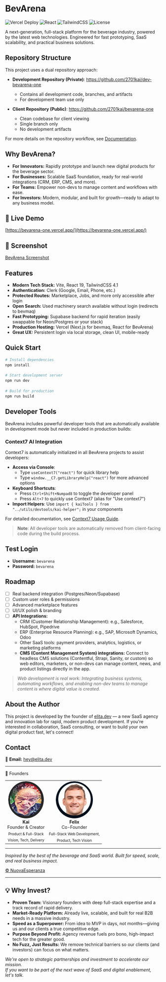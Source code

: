 # BevArena

![Vercel Deploy](https://img.shields.io/badge/deployed-Vercel-000?logo=vercel)
![React](https://img.shields.io/badge/React-19-blue?logo=react)
![TailwindCSS](https://img.shields.io/badge/TailwindCSS-4.1-38bdf8?logo=tailwindcss)
![License](https://img.shields.io/badge/license-MIT-green)

A next-generation, full-stack platform for the beverage industry, powered by the latest web technologies. Engineered for fast prototyping, SaaS scalability, and practical business solutions.

## Repository Structure

This project uses a dual repository approach:

- **Development Repository (Private)**: https://github.com/2701kai/dev-bevarena-one

  - Contains all development code, branches, and artifacts
  - For development team use only

- **Client Repository (Public)**: https://github.com/2701kai/bevarena-one
  - Clean codebase for client viewing
  - Single branch only
  - No development artifacts

For more details on the repository workflow, see [Documentation](../../doc/repository-workflow.md).

## Why BevArena?

- **For Innovators:** Rapidly prototype and launch new digital products for the beverage sector.
- **For Businesses:** Scalable SaaS foundation, ready for real-world integrations (CRM, ERP, CMS, and more).
- **For Teams:** Empower non-devs to manage content and workflows with ease.
- **For Investors:** Modern, modular, and built for growth—ready to adapt to any business model.

## 🚀 Live Demo

[https://bevarena-one.vercel.app/](https://bevarena-one.vercel.app/)

## 📸 Screenshot

[BevArena Screenshot](./public/images/ScreenShot.png)

## Features

- **Modern Tech Stack:** Vite, React 19, TailwindCSS 4.1
- **Authentication:** Clerk (Google, Email, Phone, etc.)
- **Protected Routes:** Marketplace, Jobs, and more only accessible after login
- **Open Search:** Used machinery search available without login (redirects to bevmaq)
- **Fast Prototyping:** Supabase backend for rapid iteration (easily swappable for Neon/Postgres or your stack)
- **Production Hosting:** Vercel (Next.js for bevmaq, React for BevArena)
- **Great UX:** Persistent login via local storage, clean UI, mobile-ready

## Quick Start

```bash
# Install dependencies
npm install

# Start development server
npm run dev

# Build for production
npm run build
```

## Developer Tools

BevArena includes powerful developer tools that are automatically available in development mode but never included in production builds:

### Context7 AI Integration

Context7 is automatically initialized in all BevArena projects to assist developers:

- **Access via Console**:
  - Type `useContext7("react")` for quick library help
  - Type `window.__C7.getLibraryHelp("react")` for more advanced options
- **Keyboard Shortcuts**:
  - Press `Ctrl+Shift+Numpad8` to toggle the developer panel
  - Press `Alt+7` to quickly use Context7 (alias for "Use context7")
- **Import Helpers**: Use `import { kaiTools } from "../utils/devtools/kai-helper";` in your components

For detailed documentation, see [Context7 Usage Guide](./dev-notes/context7-usage.md).

> **Note**: All developer tools are automatically removed from client-facing code during the build process.

## Test Login

- **Username:** `bevarena`
- **Password:** `bevarena`

## Roadmap

- [ ] Real backend integration (Postgres/Neon/Supabase)
- [ ] Custom user roles & permissions
- [ ] Advanced marketplace features
- [ ] UI/UX polish & branding
- [ ] **API Integrations:**
  - CRM (Customer Relationship Management): e.g., Salesforce, HubSpot, Pipedrive
  - ERP (Enterprise Resource Planning): e.g., SAP, Microsoft Dynamics, Odoo
  - Other SaaS tools: payment providers, analytics, logistics, or marketing platforms
  - **CMS (Content Management System) integrations:** Connect to headless CMS solutions (Contentful, Strapi, Sanity, or custom) so web editors, marketers, or non-devs can manage content, news, and product listings directly in the app.

> _Web development is real work: Integrating business systems, automating workflows, and enabling non-dev teams to manage content is where digital value is created._

## About the Author

This project is developed by the founder of [elita.dev](https://elita.dev/) — a new SaaS agency and innovation lab for rapid, modern product development. If you're interested in collaboration, SaaS consulting, or want to build your own digital product fast, let's connect!

## Contact

📧 **Email:** [hey@elita.dev](mailto:hey@elita.dev)

---

👥 Founders

<table>
<tr>
<td align="center">
<img src="./public/images/kai.png" width="115" style="border-radius: 50%;" alt="Kai"/><br/>
<b>Kai</b><br/>
Founder & Creator<br>
<sub>Product & Full-Stack<br/></sub>
<sub>Vision, Tech, Delivery</sub>
</td>
<td align="center">
<img src="./public/images/felix.png" width="120" style="border-radius: 50%;" alt="Felix"/><br/>
<b>Felix</b><br/>
Co-Founder<br/>
<sub>Full-Stack Web Development,<br></sub>
<sub> Product, Tech Vision<br/>
<!-- <em>Bright Mind & Tech Lead</em></sub> -->
</td>
</tr>
</table>

---

_Inspired by the best of the beverage and SaaS world. Built for speed, scale, and real business impact._

[&copy; NuovaEsperanza](./public/images/IMG_1377.JPG)

---

## 💡 Why Invest?

- **Proven Team:** Visionary founders with deep full-stack expertise and a track record of rapid delivery.
- **Market-Ready Platform:** Already live, scalable, and built for real B2B needs in a massive industry.
- **Speed as a Superpower:** From idea to MVP in days, not months—giving us and our clients a true competitive edge.
- **Purpose Beyond Profit:** Agency revenue fuels pro bono, high-impact tech for the greater good.
- **No Fuzz, Just Results:** We remove technical barriers so our clients (and investors) can focus on what matters.

_We're open to strategic partnerships and investment to accelerate our mission.<br>If you want to be part of the next wave of SaaS and digital enablement, let's talk._
